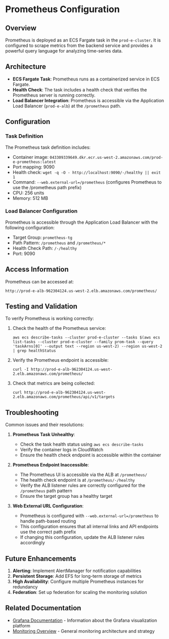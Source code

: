 # Prometheus Configuration

## Overview

Prometheus is deployed as an ECS Fargate task in the `prod-e-cluster`. It is configured to scrape metrics from the backend service and provides a powerful query language for analyzing time-series data.

## Architecture

- **ECS Fargate Task**: Prometheus runs as a containerized service in ECS Fargate.
- **Health Check**: The task includes a health check that verifies the Prometheus server is running correctly.
- **Load Balancer Integration**: Prometheus is accessible via the Application Load Balancer (`prod-e-alb`) at the `/prometheus` path.

## Configuration

### Task Definition

The Prometheus task definition includes:

- Container image: `043309339649.dkr.ecr.us-west-2.amazonaws.com/prod-e-prometheus:latest`
- Port mapping: 9090
- Health check: `wget -q -O - http://localhost:9090/-/healthy || exit 1`
- Command: `--web.external-url=/prometheus` (configures Prometheus to use the /prometheus path prefix)
- CPU: 256 units
- Memory: 512 MB

### Load Balancer Configuration

Prometheus is accessible through the Application Load Balancer with the following configuration:

- Target Group: `prometheus-tg`
- Path Pattern: `/prometheus` and `/prometheus/*`
- Health Check Path: `/-/healthy`
- Port: 9090

## Access Information

Prometheus can be accessed at:

```
http://prod-e-alb-962304124.us-west-2.elb.amazonaws.com/prometheus/
```

## Testing and Validation

To verify Prometheus is working correctly:

1. Check the health of the Prometheus service:

   ```
   aws ecs describe-tasks --cluster prod-e-cluster --tasks $(aws ecs list-tasks --cluster prod-e-cluster --family prom-task --query 'taskArns[0]' --output text --region us-west-2) --region us-west-2 | grep healthStatus
   ```

2. Verify the Prometheus endpoint is accessible:

   ```
   curl -I http://prod-e-alb-962304124.us-west-2.elb.amazonaws.com/prometheus/
   ```

3. Check that metrics are being collected:
   ```
   curl http://prod-e-alb-962304124.us-west-2.elb.amazonaws.com/prometheus/api/v1/targets
   ```

## Troubleshooting

Common issues and their resolutions:

1. **Prometheus Task Unhealthy**:

   - Check the task health status using `aws ecs describe-tasks`
   - Verify the container logs in CloudWatch
   - Ensure the health check endpoint is accessible within the container

2. **Prometheus Endpoint Inaccessible**:

   - The Prometheus UI is accessible via the ALB at `/prometheus/`
   - The health check endpoint is at `/prometheus/-/healthy`
   - Verify the ALB listener rules are correctly configured for the `/prometheus` path pattern
   - Ensure the target group has a healthy target

3. **Web External URL Configuration**:
   - Prometheus is configured with `--web.external-url=/prometheus` to handle path-based routing
   - This configuration ensures that all internal links and API endpoints use the correct path prefix
   - If changing this configuration, update the ALB listener rules accordingly

## Future Enhancements

1. **Alerting**: Implement AlertManager for notification capabilities
2. **Persistent Storage**: Add EFS for long-term storage of metrics
3. **High Availability**: Configure multiple Prometheus instances for redundancy
4. **Federation**: Set up federation for scaling the monitoring solution

## Related Documentation

- [Grafana Documentation](./grafana.md) - Information about the Grafana visualization platform
- [Monitoring Overview](./monitoring.md) - General monitoring architecture and strategy
